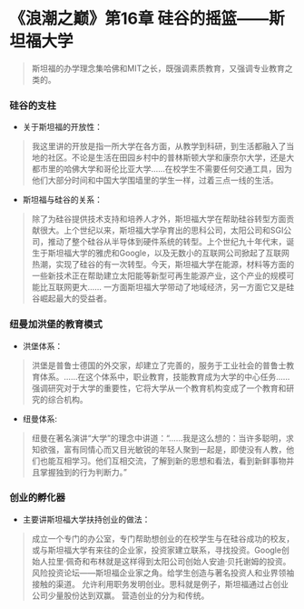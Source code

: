 # 《浪潮之巅》第16章 硅谷的摇篮——斯坦福大学


> 斯坦福的办学理念集哈佛和MIT之长，既强调素质教育，又强调专业教育之类的。

### 硅谷的支柱
- 关于斯坦福的开放性：

> 我这里讲的开放是指一所大学在各方面，从教学到科研，到生活都融入了当地的社区。不论是生活在田园乡村中的普林斯顿大学和康奈尔大学，还是大都市里的哈佛大学和哥伦比亚大学……在校学生不需要任何交通工具，因为他们大部分时间和中国大学围墙里的学生一样，过着三点一线的生活。

- 斯坦福与硅谷的关系：

> 除了为硅谷提供技术支持和培养人才外，斯坦福大学在帮助硅谷转型方面贡献很大。上个世纪以来，斯坦福大学孕育出的思科公司，太阳公司和SGI公司，推动了整个硅谷从半导体到硬件系统的转型。上个世纪九十年代末，诞生于斯坦福大学的雅虎和Google，以及无数小的互联网公司掀起了互联网热潮，实现了硅谷的有一次转型。今天，斯坦福大学在能源，材料等方面的一些新技术正在帮助建立太阳能等新型可再生能源产业，这个产业的规模可能比互联网更大……
一方面斯坦福大学带动了地域经济，另一方面它又是硅谷崛起最大的受益者。

### 纽曼加洪堡的教育模式
- 洪堡体系：

> 洪堡是普鲁士德国的外交家，却建立了完善的，服务于工业社会的普鲁士教育体系。……在这个体系中，职业教育，技能教育成为大学的中心任务……强调研究对于大学的重要性，它将大学从一个教育机构变成了一个教育和研究的综合机构。

- 纽曼体系:

> 纽曼在著名演讲“大学”的理念中讲道：“……我是这么想的：当许多聪明，求知欲强，富有同情心而又目光敏锐的年轻人聚到一起是，即使没有人教，他们也能互相学习。他们互相交流，了解到新的思想和看法，看到新鲜事物并且掌握独到的行为判断力。”

### 创业的孵化器
- 主要讲斯坦福大学扶持创业的做法：

> 成立一个专门的办公室，专门帮助想创业的在校学生与在硅谷成功的校友，或与斯坦福大学有来往的企业家，投资家建立联系，寻找投资。Google创始人拉里·佩奇和布林就是这样得到太阳公司创始人安迪·贝托谢姆的投资。
风险投资论坛——斯坦福企业家之角。给学生创造与著名投资人和业界领袖接触的渠道。
允许利用职务发明创业。思科就是例子，斯坦福通过占创业公司少量股份达到双赢。
营造创业的分为和传统。

